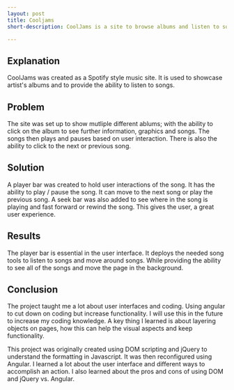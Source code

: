 ```yaml
---
layout: post
title: Cooljams
short-description: CoolJams is a site to browse albums and listen to songs.

---
```



## Explanation

CoolJams was created as a Spotify style music site. It is used to showcase artist's albums and to provide the ability to listen to songs.

## Problem

The site was set up to show mutliple different ablums; with the ability to click on the album to see further information, graphics and songs. The songs then plays and pauses based on user interaction. There is also the ability to click to the next or previous song.

## Solution

A player bar was created to hold user interactions of the song. It has the ability to play / pause the song. It can move to the next song or play the previous song. A seek bar was also added to see where in the song is playing and fast forward or rewind the song. This gives the user, a great user experience.

## Results

The player bar is essential in the user interface. It deploys the needed song tools to listen to songs and move around songs. While providing the ability to see all of the songs and move the page in the background.

## Conclusion

The project taught me a lot about user interfaces and coding. Using angular to cut down on coding but increase functionality. I will use this in the future to increase my coding knowledge.  A key thing I learned is about layering objects on pages, how this can help the visual aspects and keep functionality.

This project was originally created using DOM scripting and jQuery to understand the formatting in Javascript. It was then reconfigured using Angular. I learned a lot about the user interface and different ways to accomplish an action. I also learned about the pros and cons of using DOM and jQuery vs. Angular.
